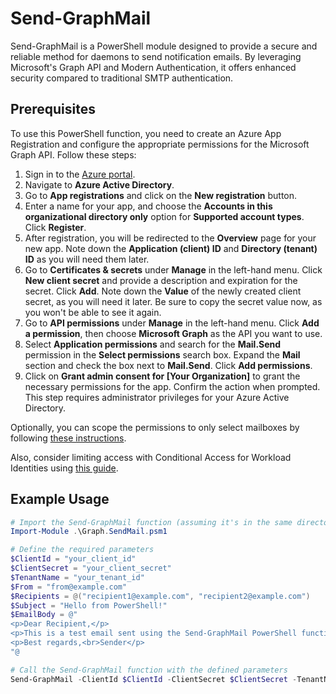 # Send-GraphMail

Send-GraphMail is a PowerShell module designed to provide a secure and reliable method for daemons to send notification emails. By leveraging Microsoft's Graph API and Modern Authentication, it offers enhanced security compared to traditional SMTP authentication.

## Prerequisites

To use this PowerShell function, you need to create an Azure App Registration and configure the appropriate permissions for the Microsoft Graph API. Follow these steps:

1. Sign in to the [Azure portal](https://portal.azure.com/).
2. Navigate to **Azure Active Directory**.
3. Go to **App registrations** and click on the **New registration** button.
4. Enter a name for your app, and choose the **Accounts in this organizational directory only** option for **Supported account types**. Click **Register**.
5. After registration, you will be redirected to the **Overview** page for your new app. Note down the **Application (client) ID** and **Directory (tenant) ID** as you will need them later.
6. Go to **Certificates & secrets** under **Manage** in the left-hand menu. Click **New client secret** and provide a description and expiration for the secret. Click **Add**. Note down the **Value** of the newly created client secret, as you will need it later. Be sure to copy the secret value now, as you won't be able to see it again.
7. Go to **API permissions** under **Manage** in the left-hand menu. Click **Add a permission**, then choose **Microsoft Graph** as the API you want to use.
8. Select **Application permissions** and search for the **Mail.Send** permission in the **Select permissions** search box. Expand the **Mail** section and check the box next to **Mail.Send**. Click **Add permissions**.
9. Click on **Grant admin consent for [Your Organization]** to grant the necessary permissions for the app. Confirm the action when prompted. This step requires administrator privileges for your Azure Active Directory.

Optionally, you can scope the permissions to only select mailboxes by following [these instructions](https://docs.microsoft.com/en-us/graph/auth-limit-mailbox-access).

Also, consider limiting access with Conditional Access for Workload Identities using [this guide](https://docs.microsoft.com/en-us/azure/active-directory/conditional-access/workload-identity).

## Example Usage

```powershell
# Import the Send-GraphMail function (assuming it's in the same directory)
Import-Module .\Graph.SendMail.psm1

# Define the required parameters
$ClientId = "your_client_id"
$ClientSecret = "your_client_secret"
$TenantName = "your_tenant_id"
$From = "from@example.com"
$Recipients = @("recipient1@example.com", "recipient2@example.com")
$Subject = "Hello from PowerShell!"
$EmailBody = @"
<p>Dear Recipient,</p>
<p>This is a test email sent using the Send-GraphMail PowerShell function.</p>
<p>Best regards,<br>Sender</p>
"@

# Call the Send-GraphMail function with the defined parameters
Send-GraphMail -ClientId $ClientId -ClientSecret $ClientSecret -TenantName $TenantName -From $From -Recipients $Recipients -Subject $Subject -EmailBody $EmailBody

